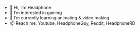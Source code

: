 - 👋 Hi, I’m Headphone
- 👀 I’m interested in gaming
- 🌱 I’m currently learning animating & video making
- 📫 Reach me: Youtube; HeadphoneGuy, Reddit; HeadphoneRD


